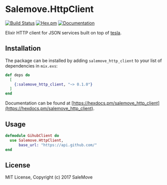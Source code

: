 # Salemove.HttpClient

[![Build Status](https://travis-ci.org/salemove/elixir-http_client.svg?branch=add-support-for-global-config)](https://travis-ci.org/salemove/elixir-http_client)
[![Hex.pm](https://img.shields.io/hexpm/v/salemove_http_client.svg)](https://hex.pm/packages/salemove_http_client)
[![Documentation](https://img.shields.io/badge/Documentation-online-green.svg)](http://hexdocs.pm/salemove_http_client)

Elixir HTTP client for JSON services built on top of [tesla](https://github.com/teamon/tesla).

## Installation

The package can be installed by adding `salemove_http_client` to your list of dependencies in `mix.exs`:

```elixir
def deps do
  [
    {:salemove_http_client, "~> 0.1.0"}
  ]
end
```

Documentation can be found at [https://hexdocs.pm/salemove_http_client](https://hexdocs.pm/salemove_http_client).

## Usage

```elixir
defmodule GihubClient do
  use Salemove.HttpClient,
      base_url: "https://api.github.com/"
end
```

## License

MIT License, Copyright (c) 2017 SaleMove
